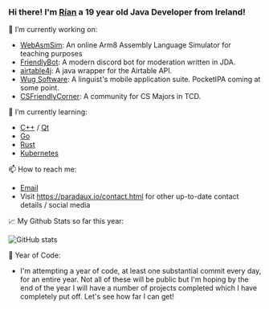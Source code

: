 ### Hi there! I'm [Rían](https://paradaux.io) a 19 year old Java Developer from Ireland!

🔭 I’m currently working on:
  - [WebAsmSim](): An online Arm8 Assembly Language Simulator for teaching purposes
  - [FriendlyBot](https://github.com/ParadauxIO/FriendlyBot): A modern discord bot for moderation written in JDA.
  - [airtable4j](https://github.com/ParadauxIO/airtable4j): A java wrapper for the Airtable API. 
  - [Wug Software](https://wug.software): A linguist's mobile application suite. PocketIPA coming at some point. 
  - [CSFriendlyCorner](https://csfriendlycorner.com): A community for CS Majors in TCD.

🌱 I’m currently learning: 

[//]: # (Previously learning: Vue.js, Flutter)
  
  - [C++](https://en.wikipedia.org/wiki/C%2B%2B) / [Qt](https://qt.io/) 
  - [Go](https://golang.org)
  - [Rust](https://www.rust-lang.org/)
  - [Kubernetes](https://kubernetes.io/)

📫 How to reach me: 
  - [Email](mailto:rian@errity.ie)
  - Visit https://paradaux.io/contact.html for other up-to-date contact details / social media

📈 My Github Stats so far this year: 

  ![GitHub stats](https://github-readme-stats.vercel.app/api?username=ParadauxIO&show_icons=true&theme=prussian)
  
📅 Year of Code:

  - I'm attempting a year of code, at least one substantial commit every day, for an entire year. Not all of these will be public but I'm hoping by the end of the year I will have   a number of projects completed which I have completely put off. Let's see how far I can get! 
